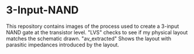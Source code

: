 # 3-Input-NAND
This repository contains images of the process used to create a 3-input NAND gate at the transistor level. "LVS" checks to see if my physical layout matches the schematic drawn. "av_extracted" Shows the layout with parasitic impedances introduced by the layout. 
